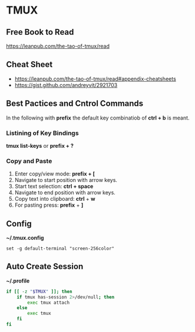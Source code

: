# TMUX

## Free Book to Read

https://leanpub.com/the-tao-of-tmux/read

## Cheat Sheet

* https://leanpub.com/the-tao-of-tmux/read#appendix-cheatsheets
* https://gist.github.com/andreyvit/2921703

## Best Pactices and Cntrol Commands

In the following with __prefix__ the default key combinatiob of __ctrl + b__ is meant.

### Listining of Key Bindings

__tmux list-keys__ or __prefix + ?__ 

### Copy and Paste

1. Enter copy/view mode: __prefix + [__ 
1. Navigate to start position with arrow keys.
1. Start text selection: __ctrl + space__
1. Navigate to end position with arrow keys.
1. Copy text into clipboard: __ctrl__ + __w__
1. For pasting press: __prefix__ + __]__

## Config

**~/.tmux.config**  

    set -g default-terminal "screen-256color"

## Auto Create Session

**~/.profile**  

```bash
if [[ -z "$TMUX" ]]; then
    if tmux has-session 2>/dev/null; then
        exec tmux attach
    else
        exec tmux
    fi
fi
```
